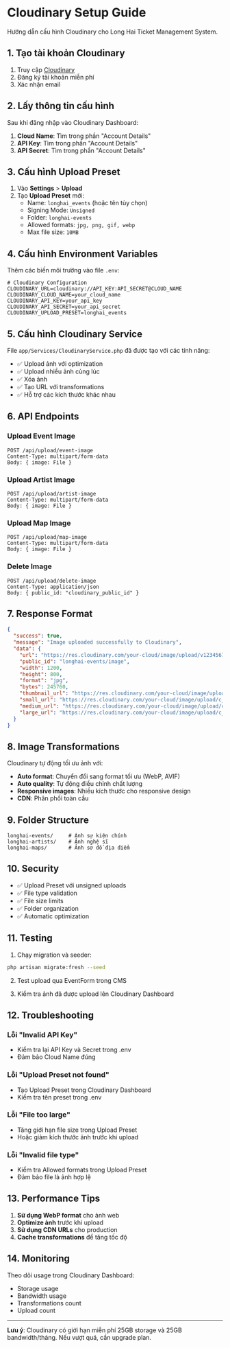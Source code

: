 # Cloudinary Setup Guide

Hướng dẫn cấu hình Cloudinary cho Long Hai Ticket Management System.

## 1. Tạo tài khoản Cloudinary

1. Truy cập [Cloudinary](https://cloudinary.com/)
2. Đăng ký tài khoản miễn phí
3. Xác nhận email

## 2. Lấy thông tin cấu hình

Sau khi đăng nhập vào Cloudinary Dashboard:

1. **Cloud Name**: Tìm trong phần "Account Details"
2. **API Key**: Tìm trong phần "Account Details" 
3. **API Secret**: Tìm trong phần "Account Details"

## 3. Cấu hình Upload Preset

1. Vào **Settings** > **Upload**
2. Tạo **Upload Preset** mới:
   - Name: `longhai_events` (hoặc tên tùy chọn)
   - Signing Mode: `Unsigned`
   - Folder: `longhai-events`
   - Allowed formats: `jpg, png, gif, webp`
   - Max file size: `10MB`

## 4. Cấu hình Environment Variables

Thêm các biến môi trường vào file `.env`:

```env
# Cloudinary Configuration
CLOUDINARY_URL=cloudinary://API_KEY:API_SECRET@CLOUD_NAME
CLOUDINARY_CLOUD_NAME=your_cloud_name
CLOUDINARY_API_KEY=your_api_key
CLOUDINARY_API_SECRET=your_api_secret
CLOUDINARY_UPLOAD_PRESET=longhai_events
```

## 5. Cấu hình Cloudinary Service

File `app/Services/CloudinaryService.php` đã được tạo với các tính năng:

- ✅ Upload ảnh với optimization
- ✅ Upload nhiều ảnh cùng lúc
- ✅ Xóa ảnh
- ✅ Tạo URL với transformations
- ✅ Hỗ trợ các kích thước khác nhau

## 6. API Endpoints

### Upload Event Image
```
POST /api/upload/event-image
Content-Type: multipart/form-data
Body: { image: File }
```

### Upload Artist Image
```
POST /api/upload/artist-image
Content-Type: multipart/form-data
Body: { image: File }
```

### Upload Map Image
```
POST /api/upload/map-image
Content-Type: multipart/form-data
Body: { image: File }
```

### Delete Image
```
POST /api/upload/delete-image
Content-Type: application/json
Body: { public_id: "cloudinary_public_id" }
```

## 7. Response Format

```json
{
  "success": true,
  "message": "Image uploaded successfully to Cloudinary",
  "data": {
    "url": "https://res.cloudinary.com/your-cloud/image/upload/v1234567890/longhai-events/image.jpg",
    "public_id": "longhai-events/image",
    "width": 1200,
    "height": 800,
    "format": "jpg",
    "bytes": 245760,
    "thumbnail_url": "https://res.cloudinary.com/your-cloud/image/upload/c_fill,w_150,h_150/longhai-events/image.jpg",
    "small_url": "https://res.cloudinary.com/your-cloud/image/upload/c_fill,w_300,h_200/longhai-events/image.jpg",
    "medium_url": "https://res.cloudinary.com/your-cloud/image/upload/c_fill,w_800,h_600/longhai-events/image.jpg",
    "large_url": "https://res.cloudinary.com/your-cloud/image/upload/c_fill,w_1200,h_800/longhai-events/image.jpg"
  }
}
```

## 8. Image Transformations

Cloudinary tự động tối ưu ảnh với:

- **Auto format**: Chuyển đổi sang format tối ưu (WebP, AVIF)
- **Auto quality**: Tự động điều chỉnh chất lượng
- **Responsive images**: Nhiều kích thước cho responsive design
- **CDN**: Phân phối toàn cầu

## 9. Folder Structure

```
longhai-events/     # Ảnh sự kiện chính
longhai-artists/    # Ảnh nghệ sĩ
longhai-maps/       # Ảnh sơ đồ địa điểm
```

## 10. Security

- ✅ Upload Preset với unsigned uploads
- ✅ File type validation
- ✅ File size limits
- ✅ Folder organization
- ✅ Automatic optimization

## 11. Testing

1. Chạy migration và seeder:
```bash
php artisan migrate:fresh --seed
```

2. Test upload qua EventForm trong CMS

3. Kiểm tra ảnh đã được upload lên Cloudinary Dashboard

## 12. Troubleshooting

### Lỗi "Invalid API Key"
- Kiểm tra lại API Key và Secret trong .env
- Đảm bảo Cloud Name đúng

### Lỗi "Upload Preset not found"
- Tạo Upload Preset trong Cloudinary Dashboard
- Kiểm tra tên preset trong .env

### Lỗi "File too large"
- Tăng giới hạn file size trong Upload Preset
- Hoặc giảm kích thước ảnh trước khi upload

### Lỗi "Invalid file type"
- Kiểm tra Allowed formats trong Upload Preset
- Đảm bảo file là ảnh hợp lệ

## 13. Performance Tips

1. **Sử dụng WebP format** cho ảnh web
2. **Optimize ảnh** trước khi upload
3. **Sử dụng CDN URLs** cho production
4. **Cache transformations** để tăng tốc độ

## 14. Monitoring

Theo dõi usage trong Cloudinary Dashboard:
- Storage usage
- Bandwidth usage
- Transformations count
- Upload count

---

**Lưu ý**: Cloudinary có giới hạn miễn phí 25GB storage và 25GB bandwidth/tháng. Nếu vượt quá, cần upgrade plan. 